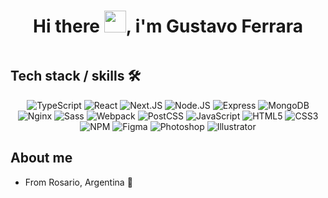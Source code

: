 <h1 align="center"><b>Hi there <img src="https://media.giphy.com/media/hvRJCLFzcasrR4ia7z/giphy.gif" width="35">, i'm Gustavo Ferrara </b></h1>
<img src="https://i.imgur.com/231lj93.jpg" alt="">

## Tech stack / skills 🛠️
<div align="center">
  <img src="https://img.shields.io/badge/typescript-%23007ACC.svg?style=for-the-badge&logo=typescript&logoColor=white" alt="TypeScript"/>
  <img src="https://img.shields.io/badge/React-20232A?style=for-the-badge&logo=react&logoColor=61DAFB" alt="React"/>
  <img src="https://img.shields.io/badge/Next.js-ffffff?style=for-the-badge&logo=next.js&logoColor=000000" alt="Next.JS"/>
  <img src="https://img.shields.io/badge/Node.js-579111?style=for-the-badge&logo=node.js&logoColor=white" alt="Node.JS"/>
  <img src="https://img.shields.io/badge/Express-20232A?style=for-the-badge&logo=express&logoColor=white" alt="Express"/>
  <img src="https://img.shields.io/badge/MongoDB-00864b?style=for-the-badge&logo=mongodb&logoColor=white" alt="MongoDB"/>
  <img src="https://img.shields.io/badge/Nginx-009900?style=for-the-badge&logo=nginx&logoColor=white" alt="Nginx"/>
  <img src="https://img.shields.io/badge/Sass-CC6699?style=for-the-badge&logo=sass&logoColor=white" alt="Sass"/>
  <img src="https://img.shields.io/badge/Webpack-67aace?style=for-the-badge&logo=webpack&logoColor=white" alt="Webpack"/>
  <img src="https://img.shields.io/badge/PostCSS-20232A?style=for-the-badge&logo=postcss&logoColor=d6380a" alt="PostCSS"/>
  <img src="https://img.shields.io/badge/JavaScript-F7DF1E?style=for-the-badge&logo=javascript&logoColor=black" alt="JavaScript"/>
  <img src="https://img.shields.io/badge/html5-%23E34F26.svg?style=for-the-badge&logo=html5&logoColor=white" alt="HTML5"/>
  <img src="https://img.shields.io/badge/CSS3-1572B6?style=for-the-badge&logo=css3&logoColor=white" alt="CSS3"/>
  <img src="https://img.shields.io/badge/NPM-20232a?style=for-the-badge&logo=npm&logoColor=c53635" alt="NPM"/>
  <img src="https://img.shields.io/badge/Figma-ff4c4c?style=for-the-badge&logo=figma&logoColor=white" alt="Figma"/>
  <img src="https://img.shields.io/badge/Photoshop-001e36?style=for-the-badge&logo=adobephotoshop&logoColor=31a8ff" alt="Photoshop"/>
  <img src="https://img.shields.io/badge/Illustrator-330000?style=for-the-badge&logo=adobeillustrator&logoColor=ff9a00" alt="Illustrator"/>
</div>

## About me
- From Rosario, Argentina 📍

